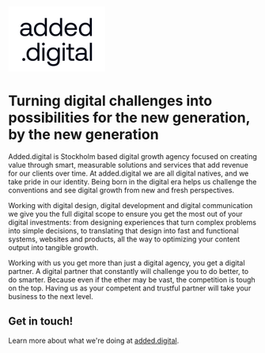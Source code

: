 ![White Added logo in front of a white background](https://raw.githubusercontent.com/added-digital/.github/main/profile/added-banner.png)

# Turning digital challenges into possibilities for the new generation, by the new generation
Added.digital is Stockholm based digital growth agency focused on creating value through smart, measurable solutions and services that add revenue for our clients over time. At added.digital we are all digital natives, and we take pride in our identity. Being born in the digital era helps us challenge the conventions and see digital growth from new and fresh perspectives.

Working with digital design, digital development and digital communication we give you the full digital scope to ensure you get the most out of your digital investments: from designing experiences that turn complex problems into simple decisions, to translating that design into fast and functional systems, websites and products, all the way to optimizing your content output into tangible growth.

Working with us you get more than just a digital agency, you get a digital partner. A digital partner that constantly will challenge you to do better, to do smarter. Because even if the ether may be vast, the competition is tough on the top. Having us as your competent and trustful partner will take your business to the next level.

## Get in touch!

Learn more about what we're doing at [added.digital](https://added.digital).
